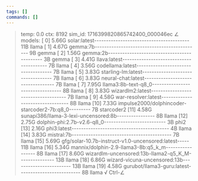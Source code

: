 ```yaml
---
tags: []
commands: []
---
```

> temp: 0.0 ctx: 8192 sim_id: 1716399820865742400_000046ec
∠ models:
 [ 0] 5.66G solar:latest---------------------------------------- 11B                 llama
 [ 1] 4.67G gemma:7b-------------------------------------------- 9B                  gemma
 [ 2] 1.56G gemma:2b-------------------------------------------- 3B                  gemma
 [ 3] 4.41G llava:latest---------------------------------------- 7B                  llama
 [ 4] 3.56G codellama:latest------------------------------------ 7B                  llama
 [ 5] 3.83G starling-lm:latest---------------------------------- 7B                  llama
 [ 6] 3.83G neural-chat:latest---------------------------------- 7B                  llama
 [ 7] 7.95G llama3:8b-text-q8_0--------------------------------- 8B                  llama
 [ 8] 3.83G wizardlm2:latest------------------------------------ 7B                  llama
 [ 9] 4.58G war-resolver:latest--------------------------------- 8B                  llama
 [10] 7.33G impulse2000/dolphincoder-starcoder2-7b:q8_0--------- 7B             starcoder2
 [11] 4.58G sunapi386/llama-3-lexi-uncensored:8b---------------- 8B                  llama
 [12] 2.75G dolphin-phi:2.7b-v2.6-q8_0-------------------------- 3B                   phi2
 [13] 2.16G phi3:latest----------------------------------------- 4B                  llama
 [14] 3.83G mistral:7b------------------------------------------ 7B                  llama
 [15] 5.69G gfg/solar-10.7b-instruct-v1.0-uncensored:latest----- 11B                 llama
 [16] 5.34G mannix/dolphin-2.9-llama3-8b:q5_k_m----------------- 8B                  llama
 [17] 8.60G wizardlm-uncensored:13b-llama2-q5_K_M--------------- 13B                 llama
 [18] 6.86G wizard-vicuna-uncensored:13b------------------------ 13B                 llama
 [19] 4.58G gurubot/llama3-guru:latest-------------------------- 8B                  llama
√ Ctrl-∠
